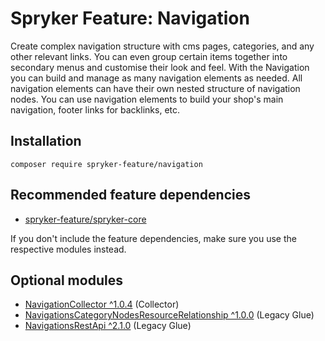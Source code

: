 # Spryker Feature: Navigation

Create complex navigation structure with cms pages, categories, and any other relevant links. You can even group certain items together into secondary menus and customise their look and feel. With the Navigation you can build and manage as many navigation elements as needed. All navigation elements can have their own nested structure of navigation nodes. You can use navigation elements to build your shop's main navigation, footer links for backlinks, etc.

## Installation

```
composer require spryker-feature/navigation
```

## Recommended feature dependencies
- [spryker-feature/spryker-core](https://github.com/spryker-feature/spryker-core)

If you don't include the feature dependencies, make sure you use the respective modules instead.

## Optional modules
- [NavigationCollector ^1.0.4](https://github.com/spryker/navigation-collector) (Collector)
- [NavigationsCategoryNodesResourceRelationship ^1.0.0](https://github.com/spryker/navigations-category-nodes-resource-relationship) (Legacy Glue)
- [NavigationsRestApi ^2.1.0](https://github.com/spryker/navigations-rest-api) (Legacy Glue)
